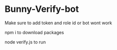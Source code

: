 # Bunny-Verify-bot

Make sure to add token and role id or bot wont work

npm i to download packages

node verify.js to run
